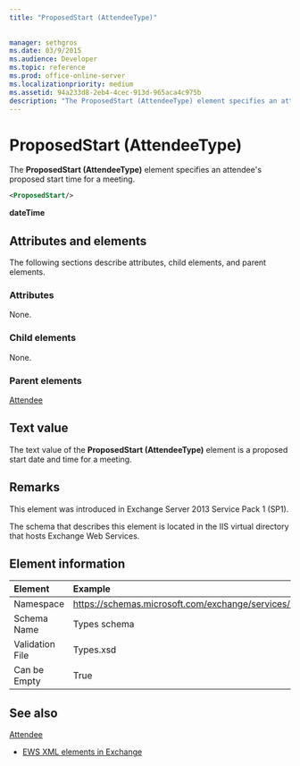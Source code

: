 ```yaml
---
title: "ProposedStart (AttendeeType)"
 
 
manager: sethgros
ms.date: 03/9/2015
ms.audience: Developer
ms.topic: reference
ms.prod: office-online-server
ms.localizationpriority: medium
ms.assetid: 94a233d8-2eb4-4cec-913d-965aca4c975b
description: "The ProposedStart (AttendeeType) element specifies an attendee's proposed start time for a meeting."
---
```


# ProposedStart (AttendeeType)

The **ProposedStart (AttendeeType)** element specifies an attendee's proposed start time for a meeting. 
  
```XML
<ProposedStart/>
```

 **dateTime**
## Attributes and elements

The following sections describe attributes, child elements, and parent elements.
  
### Attributes

None.
  
### Child elements

None.
  
### Parent elements

[Attendee](attendee.md)
  
## Text value

The text value of the **ProposedStart (AttendeeType)** element is a proposed start date and time for a meeting. 
  
## Remarks

This element was introduced in Exchange Server 2013 Service Pack 1 (SP1).
  
The schema that describes this element is located in the IIS virtual directory that hosts Exchange Web Services.
  
## Element information

| Element | Example |
|:-----|:-----|
|Namespace  <br/> |https://schemas.microsoft.com/exchange/services/2006/types  <br/> |
|Schema Name  <br/> |Types schema  <br/> |
|Validation File  <br/> |Types.xsd  <br/> |
|Can be Empty  <br/> |True  <br/> |
   
## See also



[Attendee](attendee.md)


- [EWS XML elements in Exchange](ews-xml-elements-in-exchange.md)

